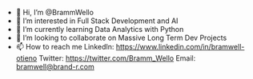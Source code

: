 - 👋 Hi, I’m @BrammWello
- 👀 I’m interested in Full Stack Development and AI
- 🌱 I’m currently learning Data Analytics with Python
- 💞️ I’m looking to collaborate on Massive Long Term Dev Projects
- 📫 How to reach me    LinkedIn: https://www.linkedin.com/in/bramwell-otieno
                        Twitter: https://twitter.com/Bramm_Wello
                        Email: bramwell@brand-r.com
                        

